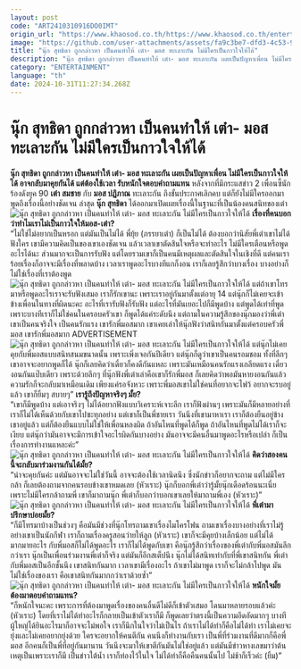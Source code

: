 ```yaml
---
layout: post
code: "ART2410310916DO0IMT"
origin_url: "https://www.khaosod.co.th/https://www.khaosod.co.th/entertainment/news_9483185"
image: "https://github.com/user-attachments/assets/fa9c3be7-dfd3-4c53-9f3f-d41e3984adfc"
title: "นุ๊ก สุทธิดา ถูกกล่าวหา เป็นคนทำให้ เต๋า- มอส ทะเลาะกัน ไม่มีใครเป็นกาวใจให้ได้"
description: "นุ๊ก สุทธิดา ถูกกล่าวหา เป็นคนทำให้ เต๋า- มอส ทะเลาะกัน เผยเป็นปัญหาเพื่อน ไม่มีใครเป็นกาวใจให้ได้ อาจกลับมาคุยกันได้ แต่ต้องใช้เวลา รับหนักใจตอบคำถามแทน"
category: "ENTERTAINMENT"
language: "th"
date: 2024-10-31T11:27:34.268Z
---
```


# นุ๊ก สุทธิดา ถูกกล่าวหา เป็นคนทำให้ เต๋า- มอส ทะเลาะกัน ไม่มีใครเป็นกาวใจให้ได้

**นุ๊ก สุทธิดา ถูกกล่าวหา เป็นคนทำให้ เต๋า- มอส ทะเลาะกัน เผยเป็นปัญหาเพื่อน ไม่มีใครเป็นกาวใจให้ได้ อาจกลับมาคุยกันได้ แต่ต้องใช้เวลา รับหนักใจตอบคำถามแทน**
หลังจากที่มีกระแสข่าว 2 เพื่อนซี้นักร้องดังยุค 90 **เต๋า สมชาย** กับ **มอส ปฏิภาณ** ทะเลาะกัน ถึงขั้นประกาศเลิกคบ แต่ก็ยังไม่มีใครออกมาพูดถึงเรื่องนี้อย่างชัดเจน ล่าสุด **นุ๊ก สุทธิดา** ได้ออกมาเปิดเผยเรื่องนี้ในฐานะที่เป็นน้องคนสนิทของเต๋า
![นุ๊ก สุทธิดา ถูกกล่าวหา เป็นคนทำให้ เต๋า- มอส ทะเลาะกัน ไม่มีใครเป็นกาวใจให้ได้](https://github.com/user-attachments/assets/4da3bcf7-0780-4aa4-9b66-a5181cc272c9)
**เรื่องที่คนบอกว่าทำไมเราไม่เป็นกาวใจให้มอส-เต๋า?**  
“ไม่ใช่ไม่อยากเป็นหรอก แต่มันเป็นไม่ได้ พี่ยุ้ย (ภรรยาเต๋า) ก็เป็นไม่ได้ ต้องบอกว่านิสัยพี่เต๋าเขาไม่ได้ฟังใคร เขามีความคิดเป็นของเขาเองชัดเจน แล้วเวลาเขาตัดสินใจหรือจะทำอะไร ไม่มีใครเตือนหรือพูดอะไรได้นะ ส่วนมากจะเป็นการรับฟัง แต่โดยรวมเขาก็เป็นคนมีเหตุผลและตัดสินใจในเชิงที่ดี แต่คนเราร้อยเรื่องก็อาจจะมีเรื่องที่พลาดบ้าง เวลาเราพูดอะไรบางทีแกก็งอน เราก็เลยรู้สึกว่าบางเรื่อง บางอย่างก็ไม่ใช่เรื่องที่เราต้องพูด
![นุ๊ก สุทธิดา ถูกกล่าวหา เป็นคนทำให้ เต๋า- มอส ทะเลาะกัน ไม่มีใครเป็นกาวใจให้ได้](https://github.com/user-attachments/assets/60774995-fbbd-49b6-b997-c01884267b93)
แต่ถ้าเขาโทรมาหรือพูดอะไรเราจะรับฟังเสมอ เราก็รักเขานะ เพราะเราอยู่กันมาตั้งแต่อายุ 14 แต่นุ๊กก็ไม่เคยจะเข้าข้างเพื่อนในทางที่ผิดนะคะ อะไรที่เรารับฟังก็รับฟัง แต่อะไรที่มันเยอะไปก็มีพูดบ้าง แต่พูดได้เท่าที่พูด เพราะบางทีเราก็ไม่ใช่คนในครอบครัวเขา ก็พูดได้แค่ระดับนึง แต่ถามในความรู้สึกของนุ๊กมองว่าพี่เต๋าเขาเป็นคนจริงใจ เป็นคนรักแรง เขารักพี่มอสมาก เขาเคยเล่าให้นุ๊กฟังว่าสนิทกันมาตั้งแต่ครอบครัวพี่มอส เขารักพี่มอสมาก
ADVERTISEMENT
![นุ๊ก สุทธิดา ถูกกล่าวหา เป็นคนทำให้ เต๋า- มอส ทะเลาะกัน ไม่มีใครเป็นกาวใจให้ได้](https://github.com/user-attachments/assets/72ea2328-1d8a-45c4-afb0-bfc128404e74)
แต่นุ๊กไม่เคยคุยกับพี่มอสแบบสนิทสนมขนาดนั้น เพราะเพิ่งเจอกันปีเดียว แต่นุ๊กก็ดูว่าเขาเป็นคนรอมชอม ทั้งที่ลึกๆ เขาอาจจะอยากพูดก็ได้ นุ๊กก็เลยคิดว่าเดี๋ยวก็คงดีกันแหละ เพราะมันเหมือนคนรักแรงเกลียดแรง เดี๋ยวงอนกันแป๊บเดียว เพราะด้วยลึกๆ ที่นุ๊กฟังพี่เต๋าเล่าคือเขาก็รักพี่มอส ก็เลยคิดว่าพอมันหายงอนกันแล้ว ความรักก็จะกลับมาเหมือนเดิม เพียงแค่รอจังหวะ เพราะพี่มอสเขาไม่ใช่คนที่อยากจะไฟว้ อยากจะรบอยู่แล้ว เขาก็ยิ้มๆ สบายๆ”
**เรารู้ถึงปัญหาจริงๆ มั้ย?**  
“เขาก็มีพูดบ้าง แต่เอาจริงๆ ไม่ได้อยากฟังแบบวิเคราะห์เจาะลึก เราก็ฟังผ่านๆ เพราะมันก็มีหลายอย่างที่เราก็ไม่ได้เห็นด้วยกับเขาไปซะทุกอย่าง แต่เขาก็เป็นพี่ชายเรา วันนึงที่เขามาหาเรา เราก็ต้องยืนอยู่ข้างเขาอยู่แล้ว แต่ก็ต้องยืนแบบไม่ใช่ให้เพื่อนหลงผิด ถ้าอันไหนที่พูดได้ก็พูด ถ้าอันไหนที่พูดไม่ได้เราก็จะเงียบ แต่นุ๊กว่ามันอาจจะมีการเข้าใจอะไรผิดกันบางอย่าง มันอาจจะมีคนอื่นมาพูดอะไรหรือเปล่า ก็เป็นเรื่องการทำงานแหละค่ะ”
![นุ๊ก สุทธิดา ถูกกล่าวหา เป็นคนทำให้ เต๋า- มอส ทะเลาะกัน ไม่มีใครเป็นกาวใจให้ได้](https://www.khaosod.co.th/wpapp/uploads/2024/10/nook_tao_mos_301067-4.jpg)
**คิดว่าสองคนนี้จะกลับมาร่วมงานกันได้มั้ย?**  
“น่าจะคุยกันค่ะ แต่มันอาจจะไม่ใช่วันนี้ อาจจะต้องใช้เวลานิดนึง ซึ่งนักข่าวก็อยากจะถาม แต่ไม่มีใครกล้า ก็เลยต้องถามจากคนรอบข้างเขาหมดเลย (หัวเราะ) นุ๊กก็บอกพี่เต๋าว่ารู้มั้ยนุ๊กเดือดร้อนนะเนี่ย เพราะไม่มีใครกล้าถามพี่ เขาก็มาถามนุ๊ก พี่เต๋าก็บอกว่าบอกเขาเลยให้มาถามพี่เอง (หัวเราะ)”
![นุ๊ก สุทธิดา ถูกกล่าวหา เป็นคนทำให้ เต๋า- มอส ทะเลาะกัน ไม่มีใครเป็นกาวใจให้ได้](https://github.com/user-attachments/assets/a0302924-afaa-424c-948a-c2471699fea2)
**พี่เต๋ามาปรึกษาบ่อยมั้ย?**  
“ก็มีโทรมาบ้างเป็นช่วงๆ คือมันมีช่วงที่นุ๊กโทรถามเขาเรื่องไมโครโฟน ถามเขาเรื่องบางอย่างที่เราไม่รู้ อย่างเขาเป็นนักกีฬา เราก็ถามเรื่องครูสอนว่ายให้ลูก (หัวเราะ) เขาก็จะมีคุยบ้างเล็กน้อย แต่ไม่ได้มากมายอะไร กับพี่มอสก็ไม่ได้พูดอะไร เราก็ไม่ได้พูดกับเขา คือนุ๊กรู้สึกว่าเรื่องของพี่เต๋ากับพี่มอสมันลึกกว่าเรา นุ๊กเป็นเพื่อนร่วมงานพี่เต๋าก็จริง แต่มันก็อีกสเต็ปนึง นุ๊กไม่ได้สนิทเท่ากับที่พี่เขาสนิทกัน พี่เต๋ากับพี่มอสเป็นอีกชั้นนึง เขาสนิทกันมาก เวลาเขามีเรื่องอะไร ถ้าเขาไม่มาพูด เราก็จะไม่กล้าไปพูด มันไม่ใช่เรื่องของเรา คือเขาสนิทกันมากกว่าเราด้วยซ้ำ”
![นุ๊ก สุทธิดา ถูกกล่าวหา เป็นคนทำให้ เต๋า- มอส ทะเลาะกัน ไม่มีใครเป็นกาวใจให้ได้](https://github.com/user-attachments/assets/b60b94e6-863a-4827-881b-264bd3395300)
**หนักใจมั้ยต้องมาตอบคำถามแทน?**  
“ก็หนักใจนะคะ เพราะการที่ต้องมาพูดเรื่องของคนอื่นดีไม่ดีก็เข้าตัวเสมอ โดนมาหลายรอบแล้วค่ะ (หัวเราะ) โดยที่เราไม่ได้ทำอะไรก็กลายเป็นเข้าตัวเราก็มี ก็พูดเลยว่าตรงนี้เป็นความอึดอัดมากๆ บางทีผู้ใหญ่ได้ยินอะไรมาก็อาจจะไม่พอใจ เราก็นึกในใจว่าไม่เป็นไร ถ้าเราไม่ได้ทำก็คือไม่ได้ทำ เราไม่เคยจะยุ่งและไม่เคยอยากยุ่งด้วย ใครจะอยากให้คนตีกัน คนนึงก็ทำงานกับเรา เป็นพี่ที่ร่วมงานที่ดีมากก็คือพี่มอส อีกคนก็เป็นพี่ที่อยู่กันมานาน วันนึงจะมาให้เขาตีกันมันไม่ใช่อยู่แล้ว แต่มันมีข่าวหางเลขมาว่าต้นเหตุเป็นเพราะเราก็มี เป็นข่าวใต้น้ำ เราก็ท่องไว้ในใจ ไม่ได้ทำก็คือคืนคนนั้นไป ไม่ช้าก็เร็วค่ะ (ยิ้ม)”